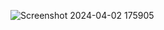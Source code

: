 
![Screenshot 2024-04-02 175905](https://github.com/PITRv1/ScubaBot/assets/159771306/4a7fa69e-beb4-4ae9-bfdc-2331c46342d3)
